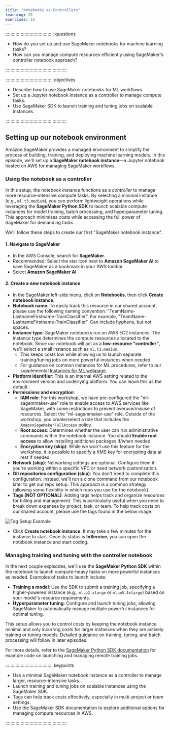 ```yaml
---
title: "Notebooks as Controllers"
teaching: 20
exercises: 10
---
```


:::::::::::::::::::::::::::::::::::::: questions 

- How do you set up and use SageMaker notebooks for machine learning tasks?
- How can you manage compute resources efficiently using SageMaker's controller notebook approach?

::::::::::::::::::::::::::::::::::::::::::::::::

::::::::::::::::::::::::::::::::::::: objectives

- Describe how to use SageMaker notebooks for ML workflows.
- Set up a Jupyter notebook instance as a controller to manage compute tasks.
- Use SageMaker SDK to launch training and tuning jobs on scalable instances.

::::::::::::::::::::::::::::::::::::::::::::::::

## Setting up our notebook environment
Amazon SageMaker provides a managed environment to simplify the process of building, training, and deploying machine learning models. In this episode, we'll set up a **SageMaker notebook instance**—a Jupyter notebook hosted on AWS for managing SageMaker workflows. 

### Using the notebook as a controller
In this setup, the notebook instance functions as a *controller* to manage more resource-intensive compute tasks. By selecting a minimal instance (e.g., `ml.t3.medium`), you can perform lightweight operations while leveraging the **SageMaker Python SDK** to launch scalable compute instances for model training, batch processing, and hyperparameter tuning. This approach minimizes costs while accessing the full power of SageMaker for demanding tasks.

We'll follow these steps to create our first "SageMaker notebook instance".

#### 1. Navigate to SageMaker
- In the AWS Console, search for **SageMaker**.
- Recommended: Select the star icon next to **Amazon SageMaker AI** to save SageMaker as a bookmark in your AWS toolbar 
- Select  **Amazon SageMaker AI**

#### 2. Create a new notebook instance
- In the SageMaker left-side menu, click on **Notebooks**, then click **Create notebook instance**.
- **Notebook name**: To easily track this resource in our shared account, please use the following naming convention: "TeamName-LastnameFirstname-TrainClassifier". For example, "TeamName-LastnameFirstname-TrainClassifier". Can include hyphens, but not spaces. 
- **Instance type**: SageMaker notebooks run on AWS EC2 instances. The instance type determines the compute resources allocated to the notebook. Since our notebook will act as a **low-resource "controller"**, we'll select a small instance such as `ml.t3.medium`.  
  - This keeps costs low while allowing us to launch separate training/tuning jobs on more powerful instances when needed.  
  - For guidance on common instances for ML procedures, refer to our supplemental [Instances for ML webpage](https://carpentries-incubator.github.io/ML_with_AWS_SageMaker/instances-for-ML.html).  
- **Platform identifier**: This is an internal AWS setting related to the environment version and underlying platform. You can leave this as the default.
- **Permissions and encryption**:
   - **IAM role**: For this workshop, we have pre-configured the "ml-sagemmaker-use" role to enable access to AWS services like SageMaker, with some restrictions to prevent overuse/misuse of resources. Select the "ml-sagemmaker-use" role. Outside of the workshop, you create/select a role that includes the `AmazonSageMakerFullAccess` policy.
   - **Root access**: Determines whether the user can run administrative commands within the notebook instance.  You should **Enable root access** to allow installing additional packages if/when needed.  
   - **Encryption key (skip)**: While we won't use this feature for the workshop, it is possible to specify a KMS key for encrypting data at rest if needed. 
- **Network (skip)**: Networking settings are optional. Configure them if you're working within a specific VPC or need network customization.
- **Git repositories configuration (skip)**: You don't need to complete this configuration. Instead, we'll run a clone command from our notebook later to get our repo setup. This approach is a common strategy (allowing some flexiblity in which repo you use for the notebook).
- **Tags (NOT OPTIONAL)**: Adding tags helps track and organize resources for billing and management. This is particularly useful when you need to break down expenses by project, task, or team. To help track costs on our shared account, please use the tags found in the below image.

![Tag Setup Example](https://raw.githubusercontent.com/UW-Madison-DataScience/ml-with-aws-sagemaker/main/images/notebook_tags.PNG)

- Click **Create notebook instance**. It may take a few minutes for the instance to start. Once its status is **InService**, you can open the notebook instance and start coding.

### Managing training and tuning with the controller notebook

In the next couple expisodes, we'll use the **SageMaker Python SDK** within the notebook to launch compute-heavy tasks on more powerful instances as needed. Examples of tasks to launch include:

- **Training a model**: Use the SDK to submit a training job, specifying a higher-powered instance (e.g., `ml.p2.xlarge` or `ml.m5.4xlarge`) based on your model's resource requirements.
- **Hyperparameter tuning**: Configure and launch tuning jobs, allowing SageMaker to automatically manage multiple powerful instances for optimal tuning.

This setup allows you to control costs by keeping the notebook instance minimal and only incurring costs for larger instances when they are actively training or tuning models. Detailed guidance on training, tuning, and batch processing will follow in later episodes.

For more details, refer to the [SageMaker Python SDK documentation](https://sagemaker.readthedocs.io/) for example code on launching and managing remote training jobs.

::::::::::::::::::::::::::::::::::::: keypoints 

- Use a minimal SageMaker notebook instance as a controller to manage larger, resource-intensive tasks.
- Launch training and tuning jobs on scalable instances using the SageMaker SDK.
- Tags can help track costs effectively, especially in multi-project or team settings.
- Use the SageMaker SDK documentation to explore additional options for managing compute resources in AWS.

::::::::::::::::::::::::::::::::::::::::::::::::
